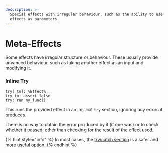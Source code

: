 ```yaml
---
description: >-
  Special effects with irregular behaviour, such as the ability to use other
  effects as parameters.
---
```


# Meta-Effects

Some effects have irregular structure or behaviour. These usually provide advanced behaviour, such as taking another effect as an input and modifying it.

### Inline Try

```clike
try[ to]: %Effect%
try to: assert false
try: run my_func()
```

This runs the provided effect in an implicit `try` section, ignoring any errors it produces.

There is no way to obtain the error produced by it (if one was) or to check whether it passed, other than checking for the result of the effect used.

{% hint style="info" %}
In most cases, the [try/catch section](../sections/try-catch.md) is a safer and more useful option.
{% endhint %}
